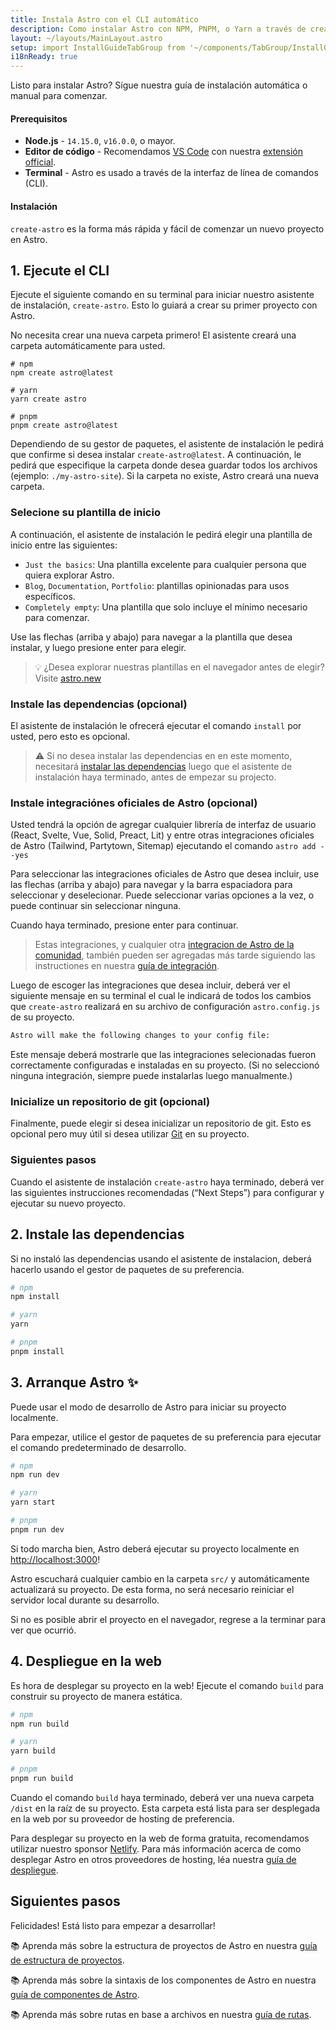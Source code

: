 ```yaml
---
title: Instala Astro con el CLI automático
description: Como instalar Astro con NPM, PNPM, o Yarn a través de create-astro con el CLI de Astro.
layout: ~/layouts/MainLayout.astro
setup: import InstallGuideTabGroup from '~/components/TabGroup/InstallGuideTabGroup.astro';
i18nReady: true
---
```


Listo para instalar Astro? Sígue nuestra guía de instalación automática o manual
para comenzar.

#### Prerequisitos

- **Node.js** - `14.15.0`, `v16.0.0`, o mayor.
- **Editor de código** - Recomendamos [VS Code](https://code.visualstudio.com/)
  con nuestra
  [extensión official](https://marketplace.visualstudio.com/items?itemName=astro-build.astro-vscode).
- **Terminal** - Astro es usado a través de la interfaz de línea de comandos
  (CLI).

<InstallGuideTabGroup />

#### Instalación

`create-astro` es la forma más rápida y fácil de comenzar un nuevo proyecto en
Astro.

## 1. Ejecute el CLI

Ejecute el siguiente comando en su terminal para iniciar nuestro asistente de
instalación, `create-astro`. Esto lo guiará a crear su primer proyecto con
Astro.

No necesita crear una nueva carpeta primero! El asistente creará una carpeta
automáticamente para usted.

```shell
# npm
npm create astro@latest

# yarn
yarn create astro

# pnpm
pnpm create astro@latest
```

Dependiendo de su gestor de paquetes, el asistente de instalación le pedirá que
confirme si desea instalar `create-astro@latest`. A continuación, le pedirá que
especifique la carpeta donde desea guardar todos los archivos (ejemplo:
`./my-astro-site`). Si la carpeta no existe, Astro creará una nueva carpeta.

### Selecione su plantilla de inicio

A continuación, el asistente de instalación le pedirá elegir una plantilla de
inicio entre las siguientes:

- `Just the basics`: Una plantilla excelente para cualquier persona que quiera
  explorar Astro.
- `Blog`, `Documentation`, `Portfolio`: plantillas opinionadas para usos
  específicos.
- `Completely empty`: Una plantilla que solo incluye el mínimo necesario para
  comenzar.

Use las flechas (arriba y abajo) para navegar a la plantilla que desea instalar,
y luego presione enter para elegir.

> 💡 ¿Desea explorar nuestras plantillas en el navegador antes de elegir? Visite
> [astro.new](https://astro.new/)

### Instale las dependencias (opcional)

El asistente de instalación le ofrecerá ejecutar el comando `install` por usted,
pero esto es opcional.

> ⚠️ Si no desea instalar las dependencias en en este momento, necesitará
> [instalar las dependencias](#2-instale-las-dependencias) luego que
> el asistente de instalación haya terminado, antes de empezar su projecto.

### Instale integraciónes oficiales de Astro (opcional)

Usted tendrá la opción de agregar cualquier librería de interfaz de usuario
(React, Svelte, Vue, Solid, Preact, Lit) y entre otras integraciones oficiales
de Astro (Tailwind, Partytown, Sitemap) ejecutando el comando
`astro add --yes`

Para seleccionar las integraciones oficiales de Astro que desea incluir, use las
flechas (arriba y abajo) para navegar y la barra espaciadora para seleccionar y
deselecionar. Puede seleccionar varias opciones a la vez, o puede continuar sin
seleccionar ninguna.

Cuando haya terminado, presione enter para continuar.

> Estas integraciones, y cualquier otra
> [integracion de Astro de la comunidad](https://astro.build/integrations),
> también pueden ser agregadas más tarde siguiendo las instructiones en nuestra
> [guía de integración](/es/guides/integrations-guide).

Luego de escoger las integraciones que desea incluir, deberá ver el siguiente
mensaje en su terminal el cual le indicará de todos los cambios que
`create-astro` realizará en su archivo de configuración `astro.config.js` de su
proyecto.

```bash
Astro will make the following changes to your config file:
```

Este mensaje deberá mostrarle que las integraciones selecionadas fueron
correctamente configuradas e instaladas en su proyecto. (Si no seleccionó
ninguna integración, siempre puede instalarlas luego manualmente.)

### Inicialize un repositorio de git (opcional)

Finalmente, puede elegir si desea inicializar un repositorio de git. Esto es
opcional pero muy útil si desea utilizar [Git](https://git-scm.com/) en su
proyecto.

### Siguientes pasos

Cuando el asistente de instalación `create-astro` haya terminado, deberá ver las
siguientes instrucciones recomendadas (“Next Steps”) para configurar y ejecutar
su nuevo proyecto.

## 2. Instale las dependencias

Si no instaló las dependencias usando el asistente de instalacion, deberá
hacerlo usando el gestor de paquetes de su preferencia.

```bash
# npm
npm install

# yarn
yarn

# pnpm
pnpm install
```

## 3. Arranque Astro ✨

Puede usar el modo de desarrollo de Astro para iniciar su proyecto localmente.

Para empezar, utilice el gestor de paquetes de su preferencia para ejecutar el
comando predeterminado de desarrollo.

```bash
# npm
npm run dev

# yarn
yarn start

# pnpm
pnpm run dev
```

Si todo marcha bien, Astro deberá ejecutar su proyecto localmente en
[http://localhost:3000](http://localhost:3000)!

Astro escuchará cualquier cambio en la carpeta `src/` y automáticamente
actualizará su proyecto. De esta forma, no será necesario reiniciar el servidor
local durante su desarrollo.

Si no es posible abrir el proyecto en el navegador, regrese a la terminar para
ver que ocurrió.

## 4. Despliegue en la web

Es hora de desplegar su proyecto en la web! Ejecute el comando `build` para
construir su proyecto de manera estática.

```bash
# npm
npm run build

# yarn
yarn build

# pnpm
pnpm run build
```

Cuando el comando `build` haya terminado, deberá ver una nueva carpeta `/dist`
en la raíz de su proyecto. Esta carpeta está lista para ser desplegada en la web
por su proveedor de hosting de preferencia.

Para desplegar su proyecto en la web de forma gratuita, recomendamos utilizar
nuestro sponsor [Netlify](https://www.netlify.com/). Para más información acerca
de como desplegar Astro en otros proveedores de hosting, léa nuestra
[guía de despliegue](/es/guides/deploy).

## Siguientes pasos

Felicidades! Está listo para empezar a desarrollar!

📚 Aprenda más sobre la estructura de proyectos de Astro en nuestra
[guía de estructura de proyectos](/es/core-concepts/project-structure).

📚 Aprenda más sobre la sintaxis de los componentes de Astro en nuestra
[guía de componentes de Astro](/es/core-concepts/astro-components).

📚 Aprenda más sobre rutas en base a archivos en nuestra
[guía de rutas](/es/core-concepts/astro-pages).
